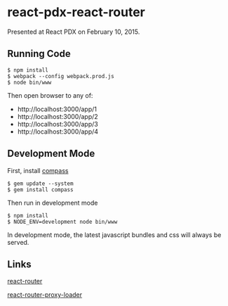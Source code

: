 react-pdx-react-router
======================

Presented at React PDX on February 10, 2015.

## Running Code

```
$ npm install
$ webpack --config webpack.prod.js
$ node bin/www
```

Then open browser to any of:

 - http://localhost:3000/app/1
 - http://localhost:3000/app/2
 - http://localhost:3000/app/3
 - http://localhost:3000/app/4

## Development Mode

First, install [compass](http://compass-style.org/install/)

```
$ gem update --system
$ gem install compass
```

Then run in development mode

```
$ npm install
$ NODE_ENV=development node bin/www
```

In development mode, the latest javascript bundles and css will always be served.

## Links

[react-router](https://github.com/rackt/react-router)

[react-router-proxy-loader](https://github.com/odysseyscience/react-router-proxy-loader)

